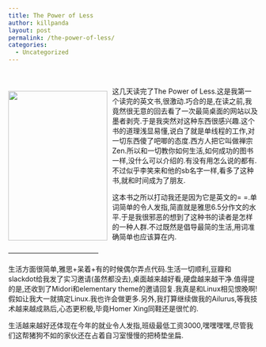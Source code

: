 ```yaml
---
title: The Power of Less
author: killpanda
layout: post
permalink: /the-power-of-less/
categories:
  - Uncategorized
---
```

<span> </span>

<p align="center">
  <img style="float: left;margin-top: 10px;margin-bottom: 10px;margin-right: 10px" src="http://media.tumblr.com/tumblr_lcvqrcCNkf1qc82a8.jpg" height="302" width="200" />
</p>

这几天读完了The Power of Less.这是我第一个读完的英文书,很激动.巧合的是,在读之前,我竟然很无意的回去看了一次最简桌面的网站以及墨者剥壳.于是我突然对这种东西很感兴趣.这个书的道理浅显易懂,说白了就是单线程的工作,对一切东西傻了吧唧的态度.西方人把它叫做禅宗Zen.所以和一切教你如何生活,如何成功的图书一样,没什么可以介绍的.有没有用怎么说的都有.不过似乎李笑来和他的sb名字一样,看多了这种书,就和时间成为了朋友.

这本书之所以打动我还是因为它是英文的= =.单词简单的令人发指,简直就是雅思6.5分作文的水平.于是我很邪恶的想到了这种书的读者是怎样的一种人群.不过既然是倡导最简的生活,用词准确简单也应该算在内.

—————————————

生活方面很简单,雅思+呆着+有的时候偶尔弄点代码.生活一切顺利,豆瓣和slackdot给我发了实习邀请(虽然都没去),桌面越来越好看,硬盘越来越干净.值得提的是,还收到了Midori和elementary theme的邀请回复.我真是和Linux相见恨晚啊!假如让我大一就搞定Linux.我也许会做更多.另外,我打算继续做我的Ailurus,等我技术越来越成熟后,心态更积极,毕竟Homer Xing同鞋还是很忙的.

生活越来越好还体现在今年的就业令人发指,班级最低工资3000,嘿嘿嘿嘿,尽管我们这帮猪狗不如的家伙还在占着自习室慢慢的把椅垫坐扁.